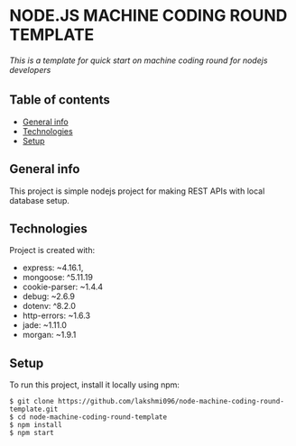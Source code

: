 # NODE.JS MACHINE CODING ROUND TEMPLATE
###### This is a template for quick start on machine coding round for nodejs developers

## Table of contents
* [General info](#general-info)
* [Technologies](#technologies)
* [Setup](#setup)

## General info
This project is simple nodejs project for making REST APIs with local database setup.
	
## Technologies
Project is created with:
* express: ~4.16.1,
* mongoose: ^5.11.19
* cookie-parser: ~1.4.4
* debug: ~2.6.9
* dotenv: ^8.2.0
* http-errors: ~1.6.3
* jade: ~1.11.0
* morgan: ~1.9.1
	
## Setup
To run this project, install it locally using npm:

```
$ git clone https://github.com/lakshmi096/node-machine-coding-round-template.git
$ cd node-machine-coding-round-template
$ npm install
$ npm start
```
